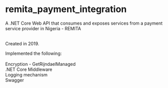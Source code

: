 # remita_payment_integration
A .NET Core Web API that consumes and exposes services from a payment service provider in Nigeria - REMITA<br><br>

Created in 2019. <br>

Implemented the following:<br><br>
Encryption - GetRijndaelManaged <br>
.NET Core Middleware <br>
Logging mechanism <br>
Swagger<br>
